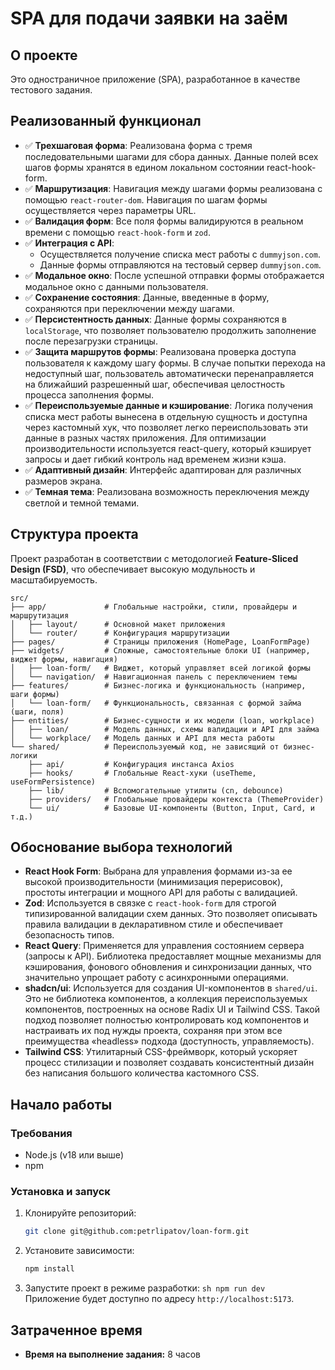 # SPA для подачи заявки на заём

## О проекте

Это одностраничное приложение (SPA), разработанное в качестве тестового задания.

## Реализованный функционал

- ✅ **Трехшаговая форма**: Реализована форма с тремя последовательными шагами для сбора данных. Данные полей всех шагов формы хранятся в едином локальном состоянии react-hook-form.
- ✅ **Маршрутизация**: Навигация между шагами формы реализована с помощью `react-router-dom`. Навигация по шагам формы осуществляется через параметры URL.
- ✅ **Валидация форм**: Все поля формы валидируются в реальном времени с помощью `react-hook-form` и `zod`.
- ✅ **Интеграция с API**:
  - Осуществляется получение списка мест работы с `dummyjson.com`.
  - Данные формы отправляются на тестовый сервер `dummyjson.com`.
- ✅ **Модальное окно**: После успешной отправки формы отображается модальное окно с данными пользователя.
- ✅ **Сохранение состояния**: Данные, введенные в форму, сохраняются при переключении между шагами.
- ✅ **Персистентность данных**: Данные формы сохраняются в `localStorage`, что позволяет пользователю продолжить заполнение после перезагрузки страницы.
- ✅ **Защита маршрутов формы**: Реализована проверка доступа пользователя к каждому шагу формы. В случае попытки перехода на недоступный шаг, пользователь автоматически перенаправляется на ближайший разрешенный шаг, обеспечивая целостность процесса заполнения формы.
- ✅ **Переиспользуемые данные и кэширование**: Логика получения списка мест работы вынесена в отдельную сущность и доступна через кастомный хук, что позволяет легко переиспользовать эти данные в разных частях приложения. Для оптимизации производительности используется react-query, который кэширует запросы и дает гибкий контроль над временем жизни кэша.
- ✅ **Адаптивный дизайн**: Интерфейс адаптирован для различных размеров экрана.
- ✅ **Темная тема**: Реализована возможность переключения между светлой и темной темами.

## Структура проекта

Проект разработан в соответствии с методологией **Feature-Sliced Design (FSD)**, что обеспечивает высокую модульность и масштабируемость.

```
src/
├── app/             # Глобальные настройки, стили, провайдеры и маршрутизация
│   ├── layout/      # Основной макет приложения
│   └── router/      # Конфигурация маршрутизации
├── pages/           # Страницы приложения (HomePage, LoanFormPage)
├── widgets/         # Сложные, самостоятельные блоки UI (например, виджет формы, навигация)
│   ├── loan-form/   # Виджет, который управляет всей логикой формы
│   └── navigation/  # Навигационная панель с переключением темы
├── features/        # Бизнес-логика и функциональность (например, шаги формы)
│   └── loan-form/   # Функциональность, связанная с формой займа (шаги, поля)
├── entities/        # Бизнес-сущности и их модели (loan, workplace)
│   ├── loan/        # Модель данных, схемы валидации и API для займа
│   └── workplace/   # Модель данных и API для места работы
└── shared/          # Переиспользуемый код, не зависящий от бизнес-логики
    ├── api/         # Конфигурация инстанса Axios
    ├── hooks/       # Глобальные React-хуки (useTheme, useFormPersistence)
    ├── lib/         # Вспомогательные утилиты (cn, debounce)
    ├── providers/   # Глобальные провайдеры контекста (ThemeProvider)
    └── ui/          # Базовые UI-компоненты (Button, Input, Card, и т.д.)
```

## Обоснование выбора технологий

- **React Hook Form**: Выбрана для управления формами из-за ее высокой производительности (минимизация перерисовок), простоты интеграции и мощного API для работы с валидацией.
- **Zod**: Используется в связке с `react-hook-form` для строгой типизированной валидации схем данных. Это позволяет описывать правила валидации в декларативном стиле и обеспечивает безопасность типов.
- **React Query**: Применяется для управления состоянием сервера (запросы к API). Библиотека предоставляет мощные механизмы для кэширования, фонового обновления и синхронизации данных, что значительно упрощает работу с асинхронными операциями.
- **shadcn/ui**: Используется для создания UI-компонентов в `shared/ui`. Это не библиотека компонентов, а коллекция переиспользуемых компонентов, построенных на основе Radix UI и Tailwind CSS. Такой подход позволяет полностью контролировать код компонентов и настраивать их под нужды проекта, сохраняя при этом все преимущества «headless» подхода (доступность, управляемость).
- **Tailwind CSS**: Утилитарный CSS-фреймворк, который ускоряет процесс стилизации и позволяет создавать консистентный дизайн без написания большого количества кастомного CSS.

## Начало работы

### Требования

- Node.js (v18 или выше)
- npm

### Установка и запуск

1.  Клонируйте репозиторий:
    ```sh
    git clone git@github.com:petrlipatov/loan-form.git
    ```
2.  Установите зависимости:
    ```sh
    npm install
    ```
3.  Запустите проект в режиме разработки:
    `sh
npm run dev
`
    Приложение будет доступно по адресу `http://localhost:5173`.

## Затраченное время

- **Время на выполнение задания:** 8 часов
